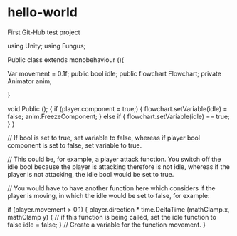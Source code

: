 # hello-world
First Git-Hub test project 

using Unity; 
using Fungus;

Public class extends monobehaviour (){

Var movement = 0.1f;
public bool idle;
public flowchart Flowchart;
private Animator anim;

}

void Public (); 
{
 if (player.component = true;)
 {
    flowchart.setVariable(idle) = false; 
    anim.FreezeComponent;
 }
 else if 
 {
     flowchart.setVariable(idle) == true;
 }
}

// If bool is set to true, set variable to false, whereas if player bool component is set to false, set variable to true.

// This could be, for example, a player attack function. You switch off the idle bool because the player is attacking therefore is not idle, whereas if the player is not attacking, the idle bool would be set to true.

// You would have to have another function here which considers if the player is moving, in which the idle would be set to false, for example: 

if (player.movement > 0.1) 
{
    player.direction * time.DeltaTime (mathClamp.x, mathClamp y)
    {
     // if this function is being called, set the idle function to false 
     idle = false;
    }
    // Create a variable for the function movement. 
}


